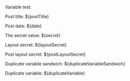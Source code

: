 <!--PREAMBLE
date: 2018-02-01
postTitle: "Variables"
tags:
  - awesome
innerVariable: "My inner variable"
duplicateVariableSandwich: "Duplicate variable from 2018-02-01-variables.markdown"
duplicateVariable: "Duplicate variable from 2018-02-01-variables.markdown"
-->

Variable test.

Post title: ${postTitle}

Post date: ${date}

The secret value: ${secret}

Layout secret: ${layoutSecret}

Post layout secret: ${postLayoutSecret}

Duplicate variable sandwich: ${duplicateVariableSandwich}

Duplicate variable: ${duplicateVariable}